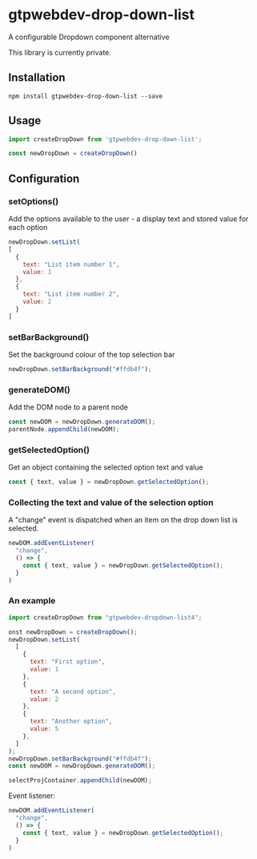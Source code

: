 # gtpwebdev-drop-down-list

A configurable Dropdown component alternative


This library is currently private.

## Installation

```
npm install gtpwebdev-drop-down-list --save
```

## Usage

```javascript
import createDropDown from 'gtpwebdev-drop-down-list';

const newDropDown = createDropDown()
```

## Configuration

### setOptions()

Add the options available to the user - a display text and stored value for each option

```javascript
newDropDown.setList(
[
  {
    text: "List item number 1",
    value: 1
  },
  {
    text: "List item number 2",
    value: 2
  }
]
```

### setBarBackground()

Set the background colour of the top selection bar
```javascript
newDropDown.setBarBackground("#ffdb4f");
```

### generateDOM()

Add the DOM node to a parent node
```javascript
const newDOM = newDropDown.generateDOM();
parentNode.appendChild(newDOM);
```

### getSelectedOption()

Get an object containing the selected option text and value
```js
const { text, value } = newDropDown.getSelectedOption();
```

### Collecting the text and value of the selection option

A "change" event is dispatched when an item on the drop down list is selected.
```js
newDOM.addEventListener(
  "change",
  () => {
    const { text, value } = newDropDown.getSelectedOption();
  }
)
```


### An example

```js
import createDropDown from "gtpwebdev-dropdown-list4";

onst newDropDown = createDropDown();
newDropDown.setList(
  [
    {
      text: "First option",
      value: 1
    },
    {
      text: "A second option",
      value: 2
    },
    {
      text: "Another option",
      value: 5
    },
  ]
);
newDropDown.setBarBackground("#ffdb4f");
const newDOM = newDropDown.generateDOM();

selectProjContainer.appendChild(newDOM);
```

Event listener:
```js
newDOM.addEventListener(
  "change",
  () => {
    const { text, value } = newDropDown.getSelectedOption();
  }
)
```